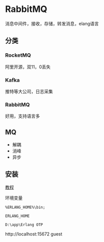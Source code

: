 # RabbitMQ
消息中间件，接收，存储，转发消息，elang语言

## 分类
### RocketMQ
阿里开源，双11，0丢失

### Kafka
推特等大公司，日志采集

### RabbitMQ
好用，支持语言多

## MQ
- 解耦
- 消峰
- 异步


## 安装 
[教程](https://developer.aliyun.com/article/1134566)
[](https://www.rabbitmq.com/install-windows.html)

环境变量
```
%ERLANG_HOME%\bin;
```
```
ERLANG_HOME

D:\app\Erlang OTP
```

http://localhost:15672
guest